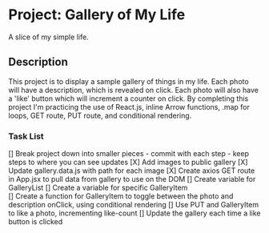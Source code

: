 # Project: Gallery of My Life

A slice of my simple life.

## Description

This project is to display a sample gallery of things in my life. Each photo will have a description, which is revealed on click. Each photo will also have a 'like' button which will increment a counter on click. By completing this project I'm practicing the use of React.js, inline Arrow functions, .map for loops, GET route, PUT route, and conditional rendering.

### Task List

[] Break project down into smaller pieces
    - commit with each step
    - keep steps to where you can see updates
[X] Add images to public gallery
    [X] Update gallery.data.js with path for each image
[X] Create axios GET route in App.jsx to pull data from gallery to use on the DOM
[] Create variable for GalleryList
[] Create a variable for specific GalleryItem  
    [] Create a function for GalleryItem to toggle between the photo and description onClick, using conditional rendering
    [] Use PUT and GalleryItem to like a photo, incrementing like-count
[] Update the gallery each time a like button is clicked
